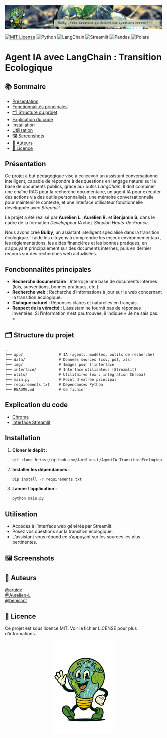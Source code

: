 ![banner](img/banner_bot.png)

[![MIT License](https://img.shields.io/badge/License-MIT-green.svg)](https://choosealicense.com/licenses/mit/)
![Python](https://img.shields.io/badge/Python-3.10-blue)
![LangChain](https://img.shields.io/badge/LangChain-0.3.25-orange)
![Streamlit](https://img.shields.io/badge/Streamlit-1.45.1-yellow)
![Pandas](https://img.shields.io/badge/Pandas-2.3.0-red)
![Polars](https://img.shields.io/badge/Polars-1.30-cyan)


# Agent IA avec LangChain : Transition Ecologique

## 📚 Sommaire

- [Présentation](#Présentation)
- [Fonctionnalités principales](#Fonctionnalités-principales)
- [🗂️ Structure du projet](#%EF%B8%8F-structure-du-projet)
- [Explication du code](#Explication-du-code)
- [Installation](#Installation)
- [Utilisation](#Utilisation)
- [🖼️ Screenshots](#%EF%B8%8F-screenshots)
- [👤 Auteurs](#-auteurs)
- [📄 Licence](#-licence)

## Présentation
Ce projet à but pédagogique vise à concevoir un assistant conversationnel intelligent, capable de répondre à des questions en langage naturel sur la base de documents publics, grâce aux outils *LangChain*. Il doit combiner une chaîne RAG pour la recherche documentaire, un agent IA pour exécuter des actions via des outils personnalisés, une mémoire conversationnelle pour maintenir le contexte, et une interface utilisateur fonctionnelle développée avec *Streamlit*.

Le projet a été réalisé par **Aurélien L.**, **Aurélien R.** et **Benjamin S.** dans le cadre de la formation *Développeur IA* chez *Simplon Hauts-de-France*.

Nous avons créé **Bulby**, un assistant intelligent spécialisé dans la transition écologique. Il aide les citoyens à comprendre les enjeux environnementaux, les réglementations, les aides financières et les bonnes pratiques, en s’appuyant principalement sur des documents internes, puis en dernier recours sur des recherches web actualisées.

## Fonctionnalités principales

- **Recherche documentaire** : Interroge une base de documents internes (lois, subventions, bonnes pratiques, etc.).
- **Recherche web** : Recherche d’informations à jour sur le web concernant la transition écologique.
- **Dialogue naturel** : Réponses claires et naturelles en français.
- **Respect de la véracité** : L’assistant ne fournit pas de réponses inventées. Si l’information n’est pas trouvée, il indique « Je ne sais pas. »

## 🗂️ Structure du projet

```
.
├── app/                # IA (agents, modèles, outils de recherche)
├── data/               # Données sources (csv, pdf, xls)
├── img/                # Images pour l’interface
├── interface/          # Interface utilisateur (Streamlit)
├── utils/              # Utilitaires (ex : intégration Chroma)
├── main.py             # Point d’entrée principal
├── requirements.txt    # Dépendances Python
└── README.md           # Ce fichier
```
## Explication du code
* [Chroma](document_README/chroma.md)
* [Interface Streamlit](document_README/streamlit.md)

## Installation

1. **Cloner le dépôt :**
   ```sh
   git clone https://github.com/Aurelien-L/AgentIA_TransitionEcologique.git
   ```

2. **Installer les dépendances :**
   ```sh
   pip install -r requirements.txt
   ```

3. **Lancer l’application :**
   ```sh
   python main.py
   ```

## Utilisation

- Accédez à l’interface web générée par Streamlit.
- Posez vos questions sur la transition écologique.
- L’assistant vous répond en s’appuyant sur les sources les plus pertinentes.


## 🖼️ Screenshots


## 👤 Auteurs
[ @aruide ](https://github.com/aruide)\
[ @Aurelien-L ](https://github.com/Aurelien-L)\
[ @benjsant ](https://github.com/benjsant)

## 📄 Licence

Ce projet est sous licence MIT. Voir le fichier LICENSE pour plus d'informations.

<div style="text-align: center;">
    <img src="img/mascotte.png" alt="Description de l'image" width="200" alignment="center">
</div>
